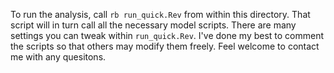 To run the analysis, call `rb run_quick.Rev` from within this directory. That script will in turn call all the necessary model scripts. There are many settings you can tweak within `run_quick.Rev`. I've done my best to comment the scripts so that others may modify them freely. Feel welcome to contact me with any quesitons.
